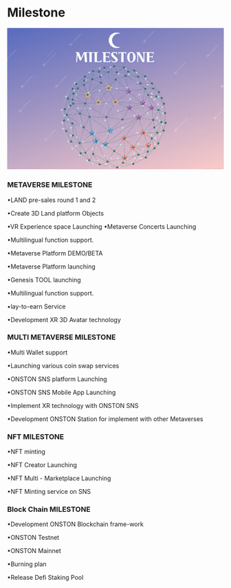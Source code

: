 # Milestone

![](<../.gitbook/assets/image (8).png>)

### METAVERSE MILESTONE&#x20;

•LAND pre-sales round 1 and 2&#x20;

•Create 3D Land platform Objects&#x20;

•VR Experience space Launching •Metaverse Concerts Launching&#x20;

•Multilingual function support.&#x20;

•Metaverse Platform DEMO/BETA&#x20;

•Metaverse Platform launching&#x20;

•Genesis TOOL launching&#x20;

•Multilingual function support.

&#x20;•lay-to-earn Service

&#x20;•Development XR 3D Avatar technology

### MULTI METAVERSE MILESTONE

•Multi Wallet support&#x20;

•Launching various coin swap services&#x20;

•ONSTON SNS platform Launching&#x20;

•ONSTON SNS Mobile App Launching&#x20;

•Implement XR technology with ONSTON SNS&#x20;

•Development ONSTON Station for implement with other Metaverses



### NFT MILESTONE&#x20;

•NFT minting&#x20;

•NFT Creator Launching&#x20;

•NFT Multi - Marketplace Launching

•NFT Minting service on SNS

### Block Chain MILESTONE

•Development ONSTON Blockchain frame-work&#x20;

•ONSTON Testnet&#x20;

•ONSTON Mainnet&#x20;

•Burning plan&#x20;

•Release Defi Staking Pool

